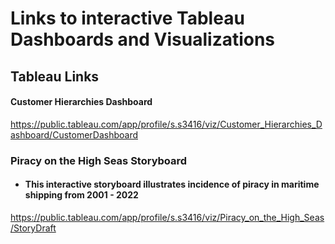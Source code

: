 # Links to __interactive__ Tableau Dashboards and Visualizations

## Tableau Links
#### Customer Hierarchies Dashboard 


https://public.tableau.com/app/profile/s.s3416/viz/Customer_Hierarchies_Dashboard/CustomerDashboard 

### Piracy on the High Seas Storyboard
#### <ul><li>This interactive storyboard illustrates incidence of piracy in maritime shipping from 2001 - 2022</li></ul>

https://public.tableau.com/app/profile/s.s3416/viz/Piracy_on_the_High_Seas/StoryDraft 

